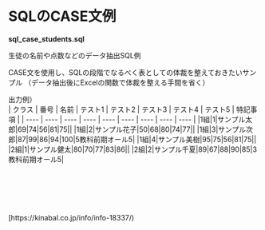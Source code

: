 # SQLのCASE文例

**sql_case_students.sql**  
  
生徒の名前や点数などのデータ抽出SQL例
  
CASE文を使用し、SQLの段階でなるべく表としての体裁を整えておきたいサンプル
（データ抽出後にExcelの関数で体裁を整える手間を省く）

出力例）  
| クラス | 番号 | 名前 | テスト1 | テスト2 | テスト3 | テスト4 | テスト5 | 特記事項 |
| ---- | ---- | ---- | ---- | ---- | ---- | ---- | ---- | ---- |
|1組|1|サンプル太郎|69|74|56|81|75||
|1組|2|サンプル花子|50|68|80|74|77||
|1組|3|サンプル次郎|87|99|86|94|100|5教科前期オール5|
|1組|4|サンプル美樹|95|75|56|81|75||
|2組|1|サンプル健太|80|70|77|83|86||
|2組|2|サンプル千夏|89|67|88|90|85|3教科前期オール5|
  
<br>
<br>
<br>
<br>
<br>
[https://kinabal.co.jp/info/info-18337/)

